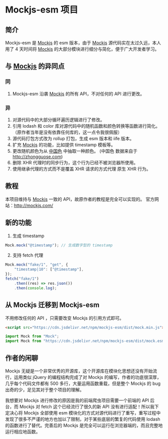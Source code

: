 # Mockjs-esm 项目

## 简介

Mockjs-esm 是 [Mockjs](http://mockjs.com/) 的 esm 版本，由于 [Mockjs](http://mockjs.com/) 源代码实在太过久远，本人用了 4 天时间将 [Mockjs](http://mockjs.com/) 的大部分模块进行细分与简化，便于广大开发者学习。

## 与 [Mockjs](http://mockjs.com/) 的异同点

### 同

1. Mockjs-esm 沿袭 [Mockjs](http://mockjs.com/) 的所有 API，不对任何的 API 进行更改。

### 异

1. 对源代码中的大部分循环遍历逻辑进行了修改。
2. 引用 lodash 和 color 库对源代码中的随机函数和颜色转换等函数进行简化。（原作者当年是没有依靠任何库的，这一点令我很佩服）
3. 源代码打包方式改为 rollup 打包，生成 esm 版本和 iife 版本。
4. 扩充 [Mockjs](http://mockjs.com/) 的功能，比如提供 timestamp 模板等。
5. 更改随机颜色为从 [中国色](http://zhongguose.com) 中抽取一种颜色。 (中国色 数据来自于 http://zhongguose.com)
6. 删除 XHR 代理时的同步行为，这个行为已经不被浏览器所使用。
7. 使用继承代理的方式而不是覆盖 XHR 请求的方式代理 原生 XHR 行为。

## 教程

本项目维持与 [Mockjs](http://mockjs.com/) 一致的 API，故原作者的教程是完全可以实现的。
官方网站：http://mockjs.com/

## 新的功能

1. 生成 timestamp

```js
Mock.mock("@timestamp"); // 生成数字型的 timestamp
```

2. 支持 fetch 代理

```js
Mock.mock("fake/1", "get", {
    "timestamp|10": ["@timestamp"],
});
fetch("fake/1")
    .then((res) => res.json())
    .then(console.log);
```

## 从 Mockjs 迁移到 Mockjs-esm

不用修改任何的 API ，只需要改变 Mockjs 的引用方式即可。

```html
<script src="https://cdn.jsdelivr.net/npm/mockjs-esm/dist/mock.min.js"></script>
```

```js
import Mock from "Mock";
import Mock from "https://cdn.jsdelivr.net/npm/mockjs-esm/dist/mock.esm.js";
```

## 作者的闲聊

Mockjs 无疑是一个非常优秀的开源库，这个开源库在模块化思想还没有开始流行，运用类似 jQuery 的编程结构完成了对 Mockjs 的编写，作者的功底很深厚，几乎每个代码文件都有 500 多行，大量运用函数重载，但是整个 Mockjs 的 bug 出奇的少，足见其对于整个项目的理解。

我想要对 Mockjs 进行修改的原因是我的前端爬虫项目需要一个前端的 API 后台，而 Mockjs 对 fetch 这个已经流行了很久的新 API 没有进行适配！所以我下定决心将 Mockjs 全部使用 esm 模块化的方式对源代码进行了重写，重写过程中发现了很多不严谨的地方也加以了限制，对于某些底层的繁复的代码使用 lodash 的函数进行了替代。完善后的 Mockjs 是完全可以运行在浏览器端的，而且完整地运行相应地函数。
